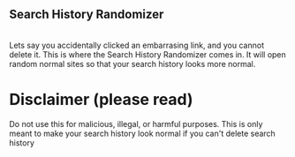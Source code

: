 ## Search History Randomizer
<br>
Lets say you accidentally clicked an embarrasing link, and you cannot delete it. This is where the Search History Randomizer comes in. It will open random normal sites so that your search history looks more normal.

# Disclaimer (please read)
Do not use this for malicious, illegal, or harmful purposes. This is only meant to make your search history look normal if you can't delete search history

